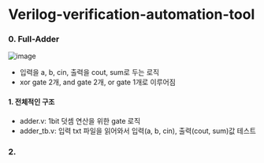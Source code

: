 # Verilog-verification-automation-tool

### 0. Full-Adder
![image](https://github.com/user-attachments/assets/7d655f46-7c9b-4b12-8a2e-0887b21b427e)

+ 입력을 a, b, cin, 출력을 cout, sum로 두는 로직
+ xor gate 2개, and gate 2개, or gate 1개로 이루어짐
 


#### 1. 전체적인 구조
+ adder.v: 1bit 덧셈 연산을 위한 gate 로직
+ adder_tb.v: 입력 txt 파일을 읽어와서 입력(a, b, cin), 출력(cout, sum)값 테스트

### 2. 


